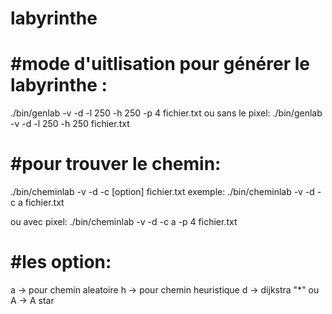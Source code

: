 # labyrinthe


#mode d'uitlisation
pour générer le labyrinthe : 
=============================
./bin/genlab -v -d -l 250 -h 250 -p 4 fichier.txt
ou sans le pixel:
./bin/genlab -v -d -l 250 -h 250 fichier.txt


#pour trouver le chemin:
=========================

./bin/cheminlab -v -d -c [option] fichier.txt
 exemple:
./bin/cheminlab -v -d -c a fichier.txt

ou avec pixel:
./bin/cheminlab -v -d -c a -p 4 fichier.txt

#les option:
============
a -> pour chemin aleatoire
h -> pour chemin heuristique
d -> dijkstra
"*" ou A -> A star
